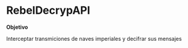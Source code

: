 # RebelDecrypAPI

**Objetivo**

Interceptar transmiciones de naves imperiales y decifrar sus mensajes 
